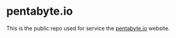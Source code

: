 # pentabyte.io
This is the public repo used for service the [pentabyte.io](https://pentabyte.io) website.
